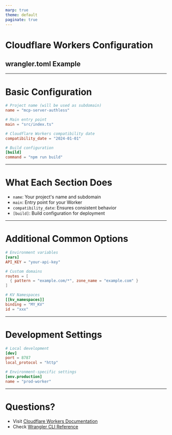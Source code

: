 ```yaml
---
marp: true
theme: default
paginate: true
---
```


# Cloudflare Workers Configuration
## wrangler.toml Example

---

# Basic Configuration

```toml
# Project name (will be used as subdomain)
name = "mcp-server-authless"

# Main entry point
main = "src/index.ts"

# Cloudflare Workers compatibility date
compatibility_date = "2024-01-01"

# Build configuration
[build]
command = "npm run build"
```

---

# What Each Section Does

- `name`: Your project's name and subdomain
- `main`: Entry point for your Worker
- `compatibility_date`: Ensures consistent behavior
- `[build]`: Build configuration for deployment

---

# Additional Common Options

```toml
# Environment variables
[vars]
API_KEY = "your-api-key"

# Custom domains
routes = [
  { pattern = "example.com/*", zone_name = "example.com" }
]

# KV Namespaces
[[kv_namespaces]]
binding = "MY_KV"
id = "xxx"
```

---

# Development Settings

```toml
# Local development
[dev]
port = 8787
local_protocol = "http"

# Environment-specific settings
[env.production]
name = "prod-worker"
```

---

# Questions?

- Visit [Cloudflare Workers Documentation](https://developers.cloudflare.com/workers/)
- Check [Wrangler CLI Reference](https://developers.cloudflare.com/workers/wrangler/commands/) 